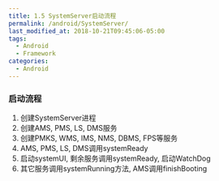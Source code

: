 ```yaml
---
title: 1.5 SystemServer启动流程
permalink: /android/SystemServer/
last_modified_at: 2018-10-21T09:45:06-05:00
tags:
  - Android
  - Framework
categories:
  - Android
---
```


### 启动流程
1. 创建SystemServer进程
2. 创建AMS, PMS, LS, DMS服务
3. 创建PMKS, WMS, IMS, NMS, DBMS, FPS等服务
4. AMS, PMS, LS, DMS调用systemReady
5. 启动systemUI, 剩余服务调用systemReady, 启动WatchDog
6. 其它服务调用systemRunning方法, AMS调用finishBooting
